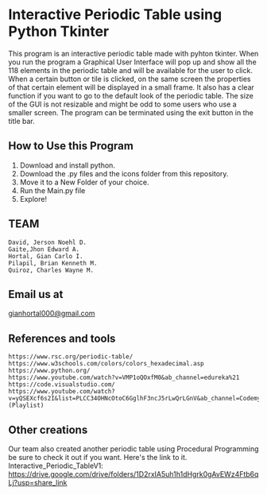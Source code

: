 # Interactive Periodic Table using Python Tkinter
This program is an interactive periodic table made with pyhton tkinter. When you run the program a Graphical User Interface will pop up and show all the 118 elements in the periodic table and will be available for the user to click. When a certain button or tile is clicked, on the same screen the properties of that certain element will be displayed in a small frame. It also has a clear function if you want to go to the default look of the periodic table. The size of the GUI is not resizable and might be odd to some users who use a smaller screen. The program can be terminated using the exit button in the title bar.

## How to Use this Program
1. Download and install python.
2. Download the .py files and the icons folder from this repository.
3. Move it to a New Folder of your choice.
4. Run the Main.py file
5. Explore!

## TEAM
    David, Jerson Noehl D.
    Gaite,Jhon Edward A.
    Hortal, Gian Carlo I.
    Pilapil, Brian Kenneth M.
    Quiroz, Charles Wayne M.

## Email us at
gianhortal000@gmail.com


## References and tools
    https://www.rsc.org/periodic-table/ 
    https://www.w3schools.com/colors/colors_hexadecimal.asp
    https://www.python.org/
    https://www.youtube.com/watch?v=VMP1oQOxfM0&ab_channel=edureka%21
    https://code.visualstudio.com/
    https://www.youtube.com/watch?v=yQSEXcf6s2I&list=PLCC34OHNcOtoC6GglhF3ncJ5rLwQrLGnV&ab_channel=Codemy.com (Playlist)

## Other creations
Our team also created another periodic table using Procedural Programming be sure to check it out if you want. Here's the link to it.
Interactive_Periodic_TableV1: https://drive.google.com/drive/folders/1D2rxIA5uh1h1dHgrk0gAvEWz4Ftb6qLj?usp=share_link 

